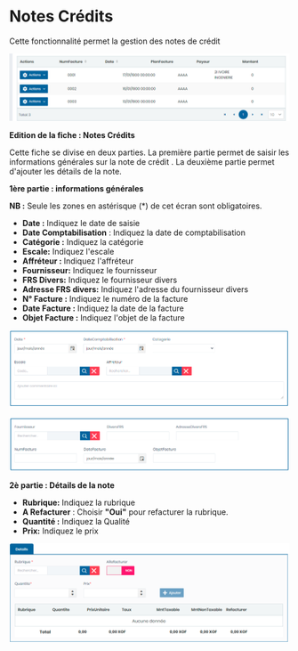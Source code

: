 # Notes Crédits

Cette fonctionnalité permet la gestion des notes de crédit

![](../../../.gitbook/assets/listeImportAvoir.PNG)

**Edition de la fiche : Notes Crédits**

Cette fiche se divise en deux parties. La première partie permet de saisir les informations générales sur la note de crédit . La deuxième partie permet d'ajouter les détails de la note.

**1ère partie :  informations générales**

**NB :** Seule les zones en astérisque (\*) de cet écran sont obligatoires.

* **Date :** Indiquez le date de saisie
* **Date Comptabilisation** : Indiquez la date de comptabilisation
* **Catégorie :** Indiquez la catégorie
* **Escale:** Indiquez l'escale
* **Affréteur :** Indiquez l'affréteur
* **Fournisseur:**  Indiquez le fournisseur
* **FRS Divers:** Indiquez le fournisseur divers
* **Adresse FRS divers:** Indiquez l'adresse du fournisseur divers
* **N° Facture  :** Indiquez le numéro de la facture&#x20;
* **Date Facture  :** Indiquez la date de la facture
* **Objet Facture  :** Indiquez l'objet de la facture

![](../../../.gitbook/assets/noteDebit1.PNG)

![](../../../.gitbook/assets/noteDebit2.PNG)

**2è partie :  Détails de la note**

* **Rubrique:**  Indiquez la rubrique
* **A Refacturer**  : Choisir **"Oui"** pour refacturer la rubrique.
* **Quantité :** Indiquez la Qualité
* **Prix:** Indiquez le prix

![](../../../.gitbook/assets/noteDebit3.PNG)
